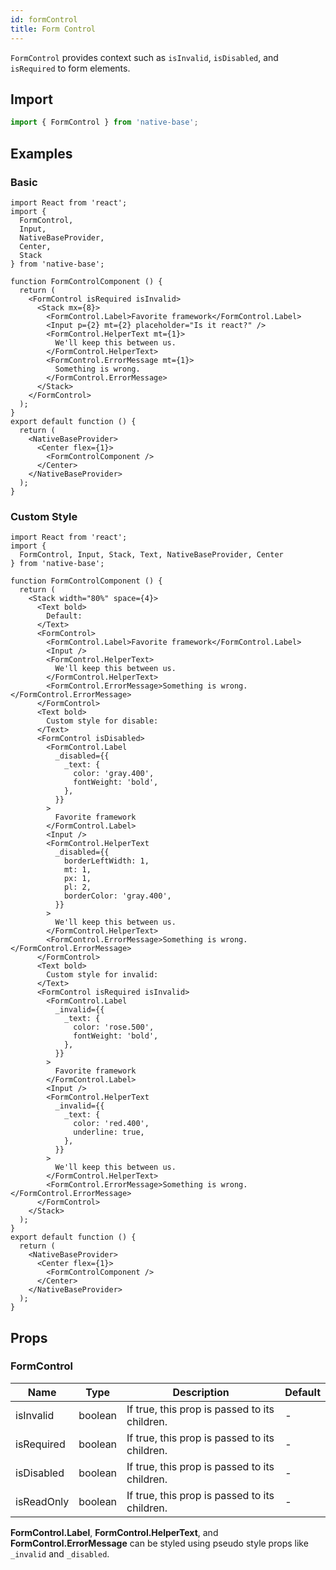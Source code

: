 ```yaml
---
id: formControl
title: Form Control
---
```


`FormControl` provides context such as `isInvalid`, `isDisabled`, and `isRequired` to form elements.

## Import

```jsx
import { FormControl } from 'native-base';
```

## Examples

### Basic

```SnackPlayer name=FormControl%20Example
import React from 'react';
import {
  FormControl,
  Input,
  NativeBaseProvider,
  Center,
  Stack
} from 'native-base';

function FormControlComponent () {
  return (
    <FormControl isRequired isInvalid>
      <Stack mx={8}>
        <FormControl.Label>Favorite framework</FormControl.Label>
        <Input p={2} mt={2} placeholder="Is it react?" />
        <FormControl.HelperText mt={1}>
          We'll keep this between us.
        </FormControl.HelperText>
        <FormControl.ErrorMessage mt={1}>
          Something is wrong.
        </FormControl.ErrorMessage>
      </Stack>
    </FormControl>
  );
}
export default function () {
  return (
    <NativeBaseProvider>
      <Center flex={1}>
        <FormControlComponent />
      </Center>
    </NativeBaseProvider>
  );
}
```

### Custom Style

```SnackPlayer name=FormControl%20Example(CustomStyle)
import React from 'react';
import {
  FormControl, Input, Stack, Text, NativeBaseProvider, Center
} from 'native-base';

function FormControlComponent () {
  return (
    <Stack width="80%" space={4}>
      <Text bold>
        Default:
      </Text>
      <FormControl>
        <FormControl.Label>Favorite framework</FormControl.Label>
        <Input />
        <FormControl.HelperText>
          We'll keep this between us.
        </FormControl.HelperText>
        <FormControl.ErrorMessage>Something is wrong.</FormControl.ErrorMessage>
      </FormControl>
      <Text bold>
        Custom style for disable:
      </Text>
      <FormControl isDisabled>
        <FormControl.Label
          _disabled={{
            _text: {
              color: 'gray.400',
              fontWeight: 'bold',
            },
          }}
        >
          Favorite framework
        </FormControl.Label>
        <Input />
        <FormControl.HelperText
          _disabled={{
            borderLeftWidth: 1,
            mt: 1,
            px: 1,
            pl: 2,
            borderColor: 'gray.400',
          }}
        >
          We'll keep this between us.
        </FormControl.HelperText>
        <FormControl.ErrorMessage>Something is wrong.</FormControl.ErrorMessage>
      </FormControl>
      <Text bold>
        Custom style for invalid:
      </Text>
      <FormControl isRequired isInvalid>
        <FormControl.Label
          _invalid={{
            _text: {
              color: 'rose.500',
              fontWeight: 'bold',
            },
          }}
        >
          Favorite framework
        </FormControl.Label>
        <Input />
        <FormControl.HelperText
          _invalid={{
            _text: {
              color: 'red.400',
              underline: true,
            },
          }}
        >
          We'll keep this between us.
        </FormControl.HelperText>
        <FormControl.ErrorMessage>Something is wrong.</FormControl.ErrorMessage>
      </FormControl>
    </Stack>
  );
}
export default function () {
  return (
    <NativeBaseProvider>
      <Center flex={1}>
        <FormControlComponent />
      </Center>
    </NativeBaseProvider>
  );
}
```

## Props

### FormControl

| Name       | Type    | Description                                   | Default |
| ---------- | ------- | --------------------------------------------- | ------- |
| isInvalid  | boolean | If true, this prop is passed to its children. | -       |
| isRequired | boolean | If true, this prop is passed to its children. | -       |
| isDisabled | boolean | If true, this prop is passed to its children. | -       |
| isReadOnly | boolean | If true, this prop is passed to its children. | -       |

**FormControl.Label**, **FormControl.HelperText**, and **FormControl.ErrorMessage** can be styled using pseudo style props like `_invalid` and `_disabled`.
